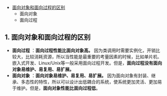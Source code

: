 - <a href="#面向对象和面向过程的区别">面向对象和面向过程的区别</a>
  - 面向对象
  - 面向过程

## <a name="面向对象和面向过程的区别" id="面向对象和面向过程的区别">1. 面向对象和面向过程的区别</a>

- **面向过程** ：**面向过程性能比面向对象高。** 因为类调用时需要实例化，开销比较大，比较消耗资源，所以当性能是最重要的考量因素的时候，比如单片机、嵌入式开发、Linux/Unix等一般采用面向过程开发。但是，**面向过程没有面向对象易维护、易复用、易扩展。**
- **面向对象** ：**面向对象易维护、易复用、易扩展。** 因为面向对象有封装、继承、多态性的特性，所以可以设计出低耦合的系统，使系统更加灵活、更加易于维护。但是，**面向对象性能比面向过程低**。
